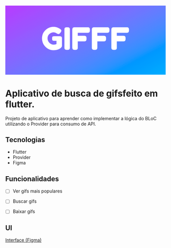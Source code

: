 ![Capa do projeto](https://github.com/caiovini64/gifff-app/blob/main/assets/images/cover.png)

# Aplicativo de busca de gifsfeito em flutter.

Projeto de aplicativo para aprender como implementar a lógica do BLoC utilizando o Provider para consumo de API.

## Tecnologias

* Flutter
* Provider
* Figma

## Funcionalidades

- [ ] Ver gifs mais populares 
- [ ] Buscar gifs
- [ ] Baixar gifs


## UI

 [Interface (Figma)](https://www.figma.com/file/zE0Ov3lcTdQ5Q3vQGKT2YO/Untitled?node-id=0%3A1)

 
